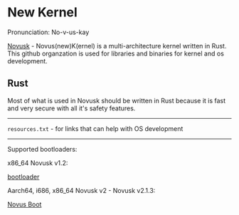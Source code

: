 # New Kernel

Pronunciation: No-v-us-kay

[Novusk](https://github.com/new-kernel/novusk/) - Novus(new)K(ernel) is a multi-architecture kernel written in Rust. This github organzation is used for libraries and binaries for kernel and os development.

## Rust
Most of what is used in Novusk should be written in Rust because it is fast and very secure with all it's safety features.

---

``resources.txt`` - for links that can help with OS development

---

Supported bootloaders:

x86_64 Novusk v1.2:

[bootloader](https://github.com/rust-osdev/bootloader)

Aarch64, i686, x86_64 Novusk v2 - Novusk v2.1.3:

[Novus Boot](https://github.com/new-kernel/novus-boot)
